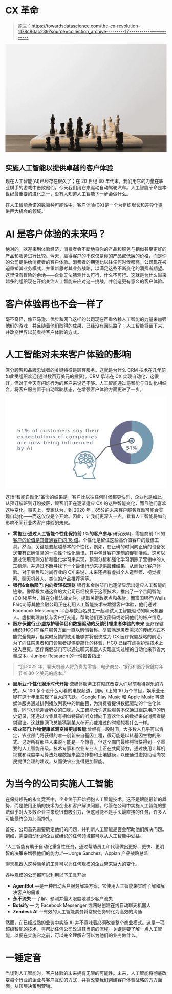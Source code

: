 # CX 革命

> 原文：<https://towardsdatascience.com/the-cx-revolution-1178c80ac239?source=collection_archive---------17----------------------->

![](img/a386a1894d2ed74281908b2a96879e64.png)

## 实施人工智能以提供卓越的客户体验

现在人工智能(AI)已经存在很久了；在 20 世纪 80 年代末，我们用它的力量在职业棋手的游戏中击败他们，今天我们用它来驱动自动驾驶汽车。人工智能革命是本世纪最重要的进化之一，没有人知道人工智能下一步会做什么。

在人工智能承诺的数百种可能性中，客户体验(CX)是一个为组织增长和差异化提供巨大机会的领域。

# AI 是客户体验的未来吗？

绝对的。欢迎来到体验经济，消费者会不断地将你的产品和服务与相似甚至更好的产品和服务进行比较。今天，赢得客户的不仅仅是你的产品或低廉的价格，而是你的公司提供给消费者的客户体验。消费者的期望比以往任何时候都高，公司现在被迫重塑其业务模式，并重新思考其业务战略，以满足这些不断变化的消费者期望。这里没有冒险的余地——企业无法猜测什么可行，什么不可行。这就是为什么越来越多的组织现在开始关注人工智能来应对这一挑战，并创造更有意义的客户体验。

# 客户体验再也不会一样了

毫不奇怪，像亚马逊、优步和网飞这样的公司现在严重依赖人工智能的力量来加强他们的游戏，并且随着他们取得的成果，已经没有回头路了；人工智能将留下来，并改变世界以前看待客户体验的方式。

# 人工智能对未来客户体验的影响

区分顾客和品牌忠诚者的关键特征是顾客服务。这就是为什么 CRM 技术在几年前如此受组织欢迎(通过数百万美元的投资)。CRM 承诺在 CX 实现自动化，这很好，但对于今天有闪烁行为的客户来说还不够。人工智能通过将智能与自动化相结合，将客户服务置于自动驾驶状态，在增强客户体验方面更进了一步。

![](img/c90f3904388110d9639317f291a53863.png)

这场“智能自动化”革命的结果是，客户比以往任何时候都更快乐，企业也是如此。从预订航班到订购披萨，顾客们正在逐渐适应 CX 的这种智能变化，而且他们喜欢这种变化。事实上，专家认为，到 2020 年，85%的未来客户服务互动可能会实现自动化——而这仅仅是个开始。因此，让我们更深入一点，看看人工智能将如何影响不同行业内客户体验的未来。

*   **零售业:通过人工智能个性化保持前 1%的客户参与** 研究表明，零售商前 1%的[客户的价值是其普通客户的 18 倍](https://www.forbes.com/sites/briansolis/2017/11/30/extreme-personalization-is-the-new-personalization-how-to-use-ai-to-personalize-consumer-engagement/#579fa898829a)。个性化是留住这些高价值客户的最佳工具。然而，关键是要超越基本的个性化，例如，在正确的时间向正确的设备发送带有正确信息的一次性个性化简讯，其中包含客户定制的促销活动。这可以通过使用预测分析和强化学习来实现，预测分析和强化学习消除了营销中的人工猜测，并通过不断寻找下一个最佳行动来提供最佳结果，从而优化客户体验。对于零售和时尚行业的 CX 来说，未来还拥有虚拟个人造型师、视觉搜索、聊天机器人、类似的产品推荐等等。
*   **银行&金融部门:内向者轻松理财** 银行和金融部门也逐渐显示出适应人工智能的迹象。像摩根大通这样的大公司已经投资于这项技术，推出了一个合同智能(COiN)平台，旨在分析法律文件，提取关键数据点和条款。而富国银行(Wells Fargo)等其他金融公司正在利用人工智能技术来增强客户体验，他们通过 Facebook Messenger 平台与数百名员工一起测试人工智能驱动的聊天机器人。虚拟助理直接与客户打交道，帮助他们更改密码或访问他们的帐户信息。
*   **医疗保健行业:虚拟护理伴侣和数据驱动的反馈引领患者体验的未来** 医疗保健组织(HCO)在客户服务方面一直以懒惰著称。尽管满足患者需求的传统方式不能完全抛弃，但实时反馈的使用能够并将很快成为 CX 医疗保健战略的前沿。
    为了向住院患者和门诊患者提供更简化的体验，HCO 已经在虚拟护理技术上投入巨资。医疗保健部门可以通过聊天机器人实现查询过程的自动化来节省大量成本。Juniper Research 的一份报告指出:

> “到 2022 年，聊天机器人将负责为零售、电子商务、银行和医疗保健每年节省 80 亿美元的成本。”

*   **娱乐业:个性化娱乐时代开始** 流媒体服务正在彻底改变人们以前看待娱乐的方式。从 100 多个没什么可看的电视频道，到网飞上的 10 万个节目，娱乐业无疑在这十年里实现了巨大的飞跃。
    Google Play Music 和 Apple Music 等流媒体服务通过排列播放列表中的新曲目，为消费者提供数据驱动的个性化体验，同时仍能迎合听众的口味。人工智能允许这些服务不仅通过跟踪用户的历史记录，还通过收集具有相似特征的听众倾向于喜欢什么的数据来向消费者提供建议。这就像网飞总能猜到某人在开心或难过的时候想看什么一样。
*   **农业部门:作物健康监测变得更加智能** 曾经有一段时间，大多数人几乎可以肯定，农业部门将获得的唯一创新来自基因工程，很可能是以转基因生物的形式。这对所有那些人来说可能是一个惊喜，但这个部门最终将很快得到一个重要的人工智能升级。技术专家和农业专业人士正在共同努力，通过使用计算机视觉和深度学习算法处理数据来监控作物和土壤健康，以便通过虚拟助理向农民提供合理的建议，从而使农业变得更加智能。

# 为当今的公司实施人工智能

在保持领先的永久竞赛中，企业终于开始拥抱人工智能技术。这不是跟随最新的趋势，而是使用正确的技术为企业和客户解决问题。尽管在公司中实施人工智能的想法似乎对大多数企业主来说很有吸引力，但这可能不是手头最直接的任务，许多人可能最终会为此而挣扎。

首先，公司首先需要确定他们的问题，并判断人工智能是否会帮助他们解决问题。例如，需要自动化的企业或组织的任何领域都可以从人工智能中受益。

“人工智能有助于自动化重复性任务，通过帮助员工和代理做出更好、更快、更明智的决策来增强他们的能力。”— Jorge Sanchez，Appian 产品战略总监

聊天机器人这种简单的工具可以为任何规模的企业带来巨大的变化。

各种规模的公司都可以利用以下工具开始

*   **AgentBot** —是一种自动客户服务解决方案，它使用人工智能来实时了解和解决客户的需求
*   **永不流失** —了解、预测并最大限度地减少客户流失
*   **Botsify —** 为 Facebook Messenger 或网站创建在线自动聊天机器人
*   **Zendesk AI** —有效的人工智能票务将常规任务转化为高效的沟通

然而，在已经成熟的业务中实施 AI 并不意味着必须改变整个商业模式。这是一项超级智能的技术，将帮助任何公司改进其当前的流程。关键是要了解一点人工智能，以便在实施它之前，可以完全理解它可以为他们的业务做什么。

# 一锤定音

当谈到人工智能时，客户体验的未来拥有无限的可能性。未来，人工智能将彻底改变每个行业的企业与客户互动的方式，并将改变我们创建客户体验战略的方方面面，从顶层决策到营销。